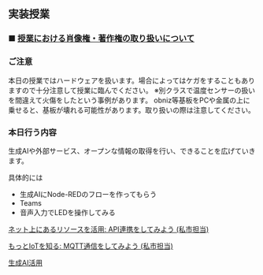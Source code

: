 ## 実装授業

### ■ [授業における肖像権・著作権の取り扱いについて](https://protoout.notion.site/acde308ffe03498fad30a271b4a7b128?pvs=4)


### ご注意
本日の授業ではハードウェアを扱います。場合によってはケガをすることもありますので十分注意して授業に臨んでください。
※別クラスで温度センサーの扱いを間違えて火傷をしたという事例があります。
obniz等基板をPCや金属の上に乗せると、基板が壊れる可能性があります。取り扱いの際は注意してください。


### 本日行う内容

生成AIや外部サービス、オープンな情報の取得を行い、できることを広げていきます。

具体的には
- 生成AIにNode-REDのフローを作ってもらう
- Teams
- 音声入力でLEDを操作してみる


[ネット上にあるリソースを活用: API連携をしてみよう (私市担当)](./lesson1.md)

[もっとIoTを知る: MQTT通信をしてみよう (私市担当)](./lesson2.md)

[生成AI活用](./lesson3.md)
